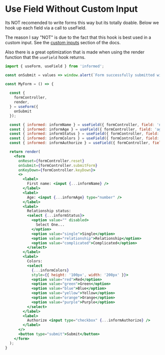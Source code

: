 # Use Field Without Custom Input

Its NOT recomended to write forms this way but its totally doable. Below we hook up each field 
via a call to useField. 

The reason I say "NOT" is due to the fact that this hook is best used in a custom input. See the [custom inputs](/?path=/story/custominputs--creating-custom-inputs) section of the docs.

Also there is a great optimization that is made when using the render function that the `useField` hook returns.

<!-- STORY -->

<!-- IDFK Strange issue where i need this commnet or code formatting is messed up -->

```jsx
import { useForm, useField } from 'informed';

const onSubmit = values => window.alert(`Form successfully submitted with ${JSON.stringify(values)}`);

const MyForm = () => {
  
  const { 
    formController,
    render,
  } = useForm({
    onSubmit
  });

  const { informed: informName } = useField({ formController, field: 'name', fieldType: 'text' });
  const { informed: informAge } = useField({ formController, field: 'age', fieldType: 'number' });
  const { informed: informStatus } = useField({ formController, field: 'status', fieldType: 'select' });
  const { informed: informColors } = useField({ formController, field: 'colors', fieldType: 'select', multiple: true });
  const { informed: informAuthorize } = useField({ formController, field: 'authorize', fieldType: 'checkbox' });

  return render(
    <form
      onReset={formController.reset}
      onSubmit={formController.submitForm}
      onKeyDown={formController.keyDown}>
      <>
        <label>
          First name: <input {...informName} />
        </label>
        <label>
          Age: <input {...informAge} type="number" />
        </label>
        <label>
          Relationship status:
          <select {...informStatus}>
            <option value="" disabled>
              Select One...
            </option>
            <option value="single">Single</option>
            <option value="relationship">Relationship</option>
            <option value="complicated">Complicated</option>
          </select>
        </label>
        <label>
          Colors:
          <select
            {...informColors}
            style={{ height: '100px', width: '200px' }}>
            <option value="red">Red</option>
            <option value="green">Green</option>
            <option value="blue">Blue</option>
            <option value="yellow">Yellow</option>
            <option value="orange">Orange</option>
            <option value="purple">Purple</option>
          </select>
        </label>
        <label>
          Authorize <input type="checkbox" {...informAuthorize} />
        </label>
      </>
      <button type="submit">Submit</button>
    </form>  
  );
}

```
